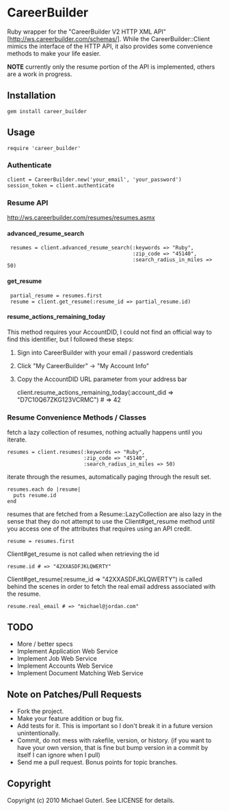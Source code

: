 # CareerBuilder

Ruby wrapper for the "CareerBuilder V2 HTTP XML API"[http://ws.careerbuilder.com/schemas/].  While the CareerBuilder::Client mimics the interface of the HTTP API, it also provides some convenience methods to make your life easier.

**NOTE** currently only the resume portion of the API is implemented, others are a work in progress.

## Installation

    gem install career_builder

## Usage

    require 'career_builder'

### Authenticate

    client = CareerBuilder.new('your_email', 'your_password')
    session_token = client.authenticate

### Resume API

http://ws.careerbuilder.com/resumes/resumes.asmx

#### advanced_resume_search

     resumes = client.advanced_resume_search(:keywords => "Ruby",
                                             :zip_code => "45140",
                                             :search_radius_in_miles => 50)

#### get_resume

     partial_resume = resumes.first
     resume = client.get_resume(:resume_id => partial_resume.id)

#### resume_actions_remaining_today

This method requires your AccountDID, I could not find an official way to find this identifier, but I followed these steps:

1. Sign into CareerBuilder with your email / password credentials
2. Click "My CareerBuilder" -> "My Account Info"
3. Copy the AccountDID URL parameter from your address bar

    client.resume_actions_remaining_today(:account_did => "D7C10Q67ZKG123VCRMC") # => 42

### Resume Convenience Methods / Classes

fetch a lazy collection of resumes, nothing actually happens until you iterate.

    resumes = client.resumes(:keywords => "Ruby",
                             :zip_code => "45140",
                             :search_radius_in_miles => 50)

iterate through the resumes, automatically paging through the result set.

    resumes.each do |resume|
      puts resume.id
    end

resumes that are fetched from a Resume::LazyCollection are also lazy in the sense that they do not attempt to use the Client#get_resume method until you access one of the attributes that requires using an API credit.

    resume = resumes.first

Client#get_resume is not called when retrieving the id

    resume.id # => "42XXASDFJKLQWERTY"

Client#get_resume(:resume_id => "42XXASDFJKLQWERTY") is called behind the scenes in order to fetch the real email address associated with the resume.

    resume.real_email # => "michael@jordan.com"

## TODO

* More / better specs
* Implement Application Web Service
* Implement Job Web Service
* Implement Accounts Web Service
* Implement Document Matching Web Service

## Note on Patches/Pull Requests

* Fork the project.
* Make your feature addition or bug fix.
* Add tests for it. This is important so I don't break it in a
  future version unintentionally.
* Commit, do not mess with rakefile, version, or history.
  (if you want to have your own version, that is fine but bump version in a commit by itself I can ignore when I pull)
* Send me a pull request. Bonus points for topic branches.

## Copyright

Copyright (c) 2010 Michael Guterl. See LICENSE for details.
